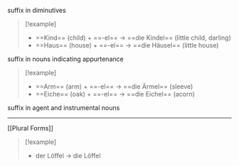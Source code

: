suffix in diminutives
> [!example] 
> - ‎==Kind== (child) + ==‎-el== → ‎==die Kindel== (little child, darling)
> - ‎==Haus== (house) + ==‎-el== → ‎==die Häusel== (little house)

suffix in nouns indicating appurtenance
> [!example] 
> - ‎==Arm== (arm) + ==‎-el== → ‎==die Ärmel== (sleeve)
> - ‎==Eiche== (oak) + ==‎-el== → ‎==die Eichel== (acorn)

suffix in agent and instrumental nouns

---
[[Plural Forms]]
> [!example] 
> - der Löffel → die Löffel